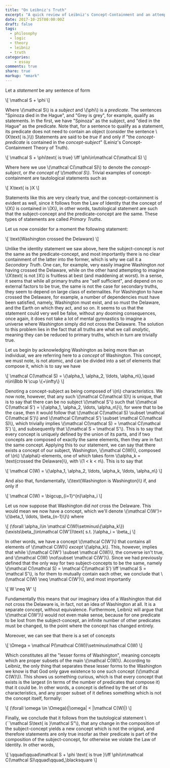 ```yaml
---
title: "On Leibniz's Truth"
excerpt: "A quick review of Leibniz's Concept-Containment and an attempt at formalization"
date: 2017-10-25T00:00:00Z
draft: false
tags:
  - philosophy
  - logic
  - theory
  - leibniz
  - truth
categories:
    - essay
comments: true
share: true
markup: "mmark"
---
```


Let a *statement* be any sentence of form

\\[
\mathcal S + \phi
\\]

Where \\(\mathcal S\\) is a *subject* and \\(\phi\\) is a *predicate*. The sentences "Spinoza died in the Hague", and "Grey is grey", for example, qualify as statements. In the first, we have "Spinoza" as the subject, and "died in the Hague" as the predicate. Note that, for a sentence to qualify as a statement, its predicate does not need to contain an object (consider the sentence \\(X\text{ is.}\\)) Statements are said to be *true* if and only if "the *concept-predicate* is contained in the *concept-subject*" (Leiniz's Concept-Containment Theory of Truth).

\\[
\mathcal S + \phi\text{ is true} \iff \phi\in\mathcal C(\mathcal S)
\\]

Where here we use \\(\mathcal C(\mathcal S)\\) to denote the *concept-subject*, or *the concept of \\(\mathcal S\\)*. Trivial examples of concept-containment are tautological statements such as

\\[
X\text{ is }X
\\]

Statements like this are very clearly true, and the concept-containment is evident as well, since it follows from the Law of Identity that the concept of \\(X\\) is contained in \\(X\\), in other words, tautological statement are such that the subject-concept and the predicate-concept are the same. These types of statements are called *Primary Truths*.

Let us now consider for a moment the following statement:

\\[
\text{Washington crossed the Delaware}
\\]

Unlike the identity statement we saw above, here the subject-concept is *not* the same as the predicate-concept, and most importantly there is no clear containment of the latter into the former, which is why we call it a *Secondary Truth*. One can, for example, very easily imagine Washington *not* having crossed the Delaware, while on the other hand attempting to imagine \\(X\text{ is not }X\\) is fruitless at best (and maddening at worst). In a sense, it seems that while all primary truths are "self sufficient", and depend on no external factors to be true, the same is not the case for secondary truths, they seem to depend on large class of externalites. For Washington to have crossed the Delaware, for example, a number of dependencies must have been satisfied, namely, Washington must exist, and so must the Delaware, and the Earth on which they act, and so on. It seems to us that the statement could very well be false, without any dooming consequences, once again, it does not take a lot of mental gymnastics to imagine a universe where Washington simply did not cross the Delaware. The solution to this problem lies in the fact that all truths are what we call *analytic*, meaning they can be reduced to primary truths, which in turn are trivially true.

Let us begin by acknowledging Washington as being more than an individual, we are referring here to a *concept* of Washington. This concept, we must note, is not atomic, and can be divided into a set of elements that compose it, which is to say we have

\\[
\mathcal C(\mathcal S) = \\{\alpha_1, \alpha_2, \ldots, \alpha_n\\},\quad n\in\Bbb N \cup \\\{+\infty\\\}
\\]

Denoting a concept-subject as being composed of \\(n\\) characteristics. We now note, however, that any such \\(\mathcal C(\mathcal S)\\) is unique, that is to say that there can be no subject \\(\mathcal S'\\) such that \\(\mathcal C(\mathcal S') = \\{\alpha_1, \alpha_2, \ldots, \alpha_n\\}\\), for were that to be the case, then it would follow that \\(\mathcal C(\mathcal S) \subset \mathcal C(\mathcal S')\\) and \\(\mathcal C(\mathcal S') \subset \mathcal C(\mathcal S)\\), which trivially implies \\(\mathcal C(\mathcal S) = \mathcal C(\mathcal S') \\), and subsequently that \\(\mathcal S = \mathcal S'\\). This is to say that every concept is uniquely defined by the union of its parts, and if two concepts are composed of exactly the same elements, then they are in fact the same concept. Applying this to our statement, we can say that there exists a concept of our subject, Washington, \\(\mathcal C(W)\\), composed of \\(n\\) \\(\alpha\\)-elements, one of which takes form \\(\alpha_k = \text{crossed the Delaware}\\), with \\(1 < k < n\\). This is to say that

\\[
\mathcal C(W) = \\{\alpha_1, \alpha_2, \ldots, \alpha_k, \ldots, \alpha_n\\}
\\]

And also that, fundamentally, \\(\text{Washington is Washington}\\) if, and only if

\\[
\mathcal C(W) = \bigcup_\{i=1\}^{n}\alpha_i
\\]

Let us now suppose that Washington did *not* cross the Delaware. This would mean we now have a concept, which we'll denote \\(\mathcal C(W')= \\{\beta_1, \ldots, \beta\_\{n-1\}\\}\\) where

\\[
(\forall \alpha_i\in \mathcal C(W)\setminus\\{\alpha_k\\})(\exists\beta_j\in\mathcal C(W'))\text{ s.t. }\alpha_i = \beta_j
\\]

In other words, we have a concept \\(\mathcal C(W')\\) that contains all elements of \\(\mathcal C(W)\\) *except* \\(\alpha_k\\). This, however, implies that while \\(\mathcal C(W') \subset \mathcal C(W)\\), the converse isn't true, and \\(\mathcal C(W) \not\subset \mathcal C(W')\\). Since we had previously defined that the only way for two subject-concepts to be the same, namely \\(\mathcal C(\mathcal S) = \mathcal C(\mathcal S') \iff \mathcal S = \mathcal S'\\), is for them to mutually contain each other, we conclude that \\(\mathcal C(W) \neq \mathcal C(W')\\), and most importantly

\\[
W \neq W'
\\]

Fundamentally this means that our imaginary idea of a Washington that did not cross the Delaware is, in fact, not an idea of Washington at all. It is a separate concept, without equivalence. Furthermore, Leibniz will argue that \\(\mathcal C(W')\\) would not even make sense, because for one predicate to be lost from the subject-concept, an infinite number of other predicates must be changed, to the point where the concept has changed entirely.

Moreover, we can see that there is a set of concepts

\\[
\Omega = \mathcal P(\mathcal C(W))\setminus\mathcal C(W)
\\]

Which constitutes all the "lesser forms of Washington", meaning concepts which are proper subsets of the main \\(\mathcal C(W)\\). According to Leibniz, the only thing that separates these lesser forms to the Washington we know is that God only gave existence to one such concept (\\(\mathcal C(W)\\)). This shows us something curious, which is that every concept that exists is the largest (in terms of the number of predicates that compose it) that it could be. In other words, a concept is defined by the set of its characteristics, and any proper subset of it defines something which is not the concept itself, formally:

\\[
(\forall \omega \in \Omega)(|\omega| < |\mathcal C(W)|)
\\]

Finally, we conclude that it follows from the tautological statement \\(``\mathcal S\text{ is }\mathcal S"\\), that any change in the composition of the subject-concept yields a new concept which is not the original, and therefore statements are only true insofar as their predicate is part of the composition of the subject-concept, for otherwise we violate the Law of Identity. In other words,

\\[
\qquad\qquad\mathcal S + \phi \text{ is true }\iff \phi\in\mathcal C(\mathcal S)\qquad\qquad_\blacksquare
\\]
